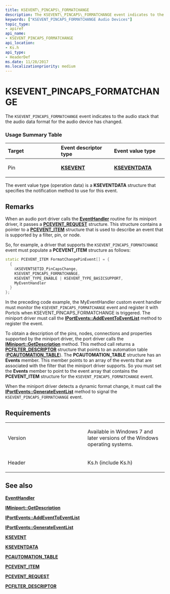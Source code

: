 ```yaml
---
title: KSEVENT\_PINCAPS\_FORMATCHANGE
description: The KSEVENT\_PINCAPS\_FORMATCHANGE event indicates to the audio stack that the audio data format for the audio device has changed.
keywords: ["KSEVENT_PINCAPS_FORMATCHANGE Audio Devices"]
topic_type:
- apiref
api_name:
- KSEVENT_PINCAPS_FORMATCHANGE
api_location:
- Ks.h
api_type:
- HeaderDef
ms.date: 11/28/2017
ms.localizationpriority: medium
---
```


# KSEVENT\_PINCAPS\_FORMATCHANGE


The `KSEVENT_PINCAPS_FORMATCHANGE` event indicates to the audio stack that the audio data format for the audio device has changed.

### <span id="usage_summary_table"></span><span id="USAGE_SUMMARY_TABLE"></span> Usage Summary Table

<table>
<colgroup>
<col width="33%" />
<col width="33%" />
<col width="33%" />
</colgroup>
<thead>
<tr class="header">
<th align="left">Target</th>
<th align="left">Event descriptor type</th>
<th align="left">Event value type</th>
</tr>
</thead>
<tbody>
<tr class="odd">
<td align="left"><p>Pin</p></td>
<td align="left"><p><a href="/previous-versions/ff561744(v=vs.85)" data-raw-source="[&lt;strong&gt;KSEVENT&lt;/strong&gt;](/previous-versions/ff561744(v=vs.85))"><strong>KSEVENT</strong></a></p></td>
<td align="left"><p><a href="/windows-hardware/drivers/ddi/ks/ns-ks-kseventdata" data-raw-source="[&lt;strong&gt;KSEVENTDATA&lt;/strong&gt;](/windows-hardware/drivers/ddi/ks/ns-ks-kseventdata)"><strong>KSEVENTDATA</strong></a></p></td>
</tr>
</tbody>
</table>

 

The event value type (operation data) is a **KSEVENTDATA** structure that specifies the notification method to use for this event.

## Remarks

When an audio port driver calls the [**EventHandler**](/windows-hardware/drivers/ddi/portcls/nc-portcls-pcpfnevent_handler) routine for its miniport driver, it passes a [**PCEVENT\_REQUEST**](/windows-hardware/drivers/ddi/portcls/ns-portcls-_pcevent_request) structure. This structure contains a pointer to a [**PCEVENT\_ITEM**](/windows-hardware/drivers/ddi/portcls/ns-portcls-pcevent_item) structure that is used to describe an event that is supported by a filter, pin, or node.

So, for example, a driver that supports the `KSEVENT_PINCAPS_FORMATCHANGE` event must populate a **PCEVENT\_ITEM** structure as follows:

```cpp
static PCEVENT_ITEM FormatChangePinEvent[] = {
  {
    &KSEVENTSETID_PinCapsChange,
    KSEVENT_PINCAPS_FORMATCHANGE,
    KSEVENT_TYPE_ENABLE | KSEVENT_TYPE_BASICSUPPORT,
    MyEventHandler
  }
};
```

In the preceding code example, the MyEventHandler custom event handler must monitor the `KSEVENT_PINCAPS_FORMATCHANGE` event and register it with Portcls when KSEVENT\_PINCAPS\_FORMATCHANGE is triggered. The miniport driver must call the [**IPortEvents::AddEventToEventList**](/windows-hardware/drivers/ddi/portcls/nf-portcls-iportevents-addeventtoeventlist) method to register the event.

To obtain a description of the pins, nodes, connections and properties supported by the miniport driver, the port driver calls the [**IMiniport::GetDescription**](/windows-hardware/drivers/ddi/portcls/nf-portcls-iminiport-getdescription) method. This method call returns a [**PCFILTER\_DESCRIPTOR**](/windows-hardware/drivers/ddi/portcls/ns-portcls-pcfilter_descriptor) structure that points to an automation table ([**PCAUTOMATION\_TABLE**](/windows-hardware/drivers/ddi/portcls/ns-portcls-pcautomation_table)). The **PCAUTOMATION\_TABLE** structure has an **Events** member. This member points to an array of the events that are associated with the filter that the miniport driver supports. So you must set the **Events** member to point to the event array that contains the **PCEVENT\_ITEM** structure for the `KSEVENT_PINCAPS_FORMATCHANGE` event.

When the miniport driver detects a dynamic format change, it must call the [**IPortEvents::GenerateEventList**](/windows-hardware/drivers/ddi/portcls/nf-portcls-iportevents-generateeventlist) method to signal the `KSEVENT_PINCAPS_FORMATCHANGE` event.

## Requirements

<table>
<colgroup>
<col width="50%" />
<col width="50%" />
</colgroup>
<tbody>
<tr class="odd">
<td align="left"><p>Version</p></td>
<td align="left"><p>Available in Windows 7 and later versions of the Windows operating systems.</p></td>
</tr>
<tr class="even">
<td align="left"><p>Header</p></td>
<td align="left">Ks.h (include Ks.h)</td>
</tr>
</tbody>
</table>

## <span id="see_also"></span>See also


[**EventHandler**](/windows-hardware/drivers/ddi/portcls/nc-portcls-pcpfnevent_handler)

[**IMiniport::GetDescription**](/windows-hardware/drivers/ddi/portcls/nf-portcls-iminiport-getdescription)

[**IPortEvents::AddEventToEventList**](/windows-hardware/drivers/ddi/portcls/nf-portcls-iportevents-addeventtoeventlist)

[**IPortEvents::GenerateEventList**](/windows-hardware/drivers/ddi/portcls/nf-portcls-iportevents-generateeventlist)

[**KSEVENT**](/previous-versions/ff561744(v=vs.85))

[**KSEVENTDATA**](/windows-hardware/drivers/ddi/ks/ns-ks-kseventdata)

[**PCAUTOMATION\_TABLE**](/windows-hardware/drivers/ddi/portcls/ns-portcls-pcautomation_table)

[**PCEVENT\_ITEM**](/windows-hardware/drivers/ddi/portcls/ns-portcls-pcevent_item)

[**PCEVENT\_REQUEST**](/windows-hardware/drivers/ddi/portcls/ns-portcls-_pcevent_request)

[**PCFILTER\_DESCRIPTOR**](/windows-hardware/drivers/ddi/portcls/ns-portcls-pcfilter_descriptor)

